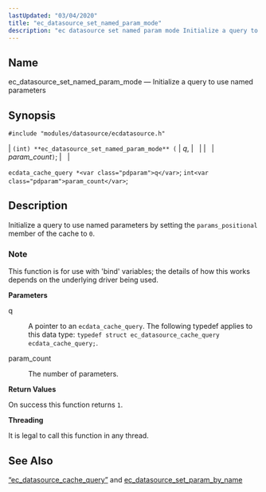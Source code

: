 ```yaml
---
lastUpdated: "03/04/2020"
title: "ec_datasource_set_named_param_mode"
description: "ec datasource set named param mode Initialize a query to use named parameters int ec datasource set named param mode q param count ecdata cache query q intparam count Initialize a query to use named parameters by setting the params positional member of the cache to 0 This function is..."
---
```


<a name="apis.ec_datasource_set_named_param_mode"></a> 
## Name

ec_datasource_set_named_param_mode — Initialize a query to use named parameters

## Synopsis

`#include "modules/datasource/ecdatasource.h"`

| `(int) **ec_datasource_set_named_param_mode** (` | <var class="pdparam">q</var>, |   |
|   | <var class="pdparam">param_count</var>`)`; |   |

`ecdata_cache_query *<var class="pdparam">q</var>`;
`int<var class="pdparam">param_count</var>`;<a name="idp49718208"></a> 
## Description

Initialize a query to use named parameters by setting the `params_positional` member of the cache to `0`.

### Note

This function is for use with 'bind' variables; the details of how this works depends on the underlying driver being used.

**<a name="idp49721376"></a> Parameters**

<dl class="variablelist">

<dt>q</dt>

<dd>

A pointer to an `ecdata_cache_query`. The following typedef applies to this data type: `typedef struct ec_datasource_cache_query ecdata_cache_query;`.

</dd>

<dt>param_count</dt>

<dd>

The number of parameters.

</dd>

</dl>

**<a name="idp49726928"></a> Return Values**

On success this function returns `1`.

**<a name="idp49728304"></a> Threading**

It is legal to call this function in any thread.

<a name="idp49729728"></a> 
## See Also

[“ec_datasource_cache_query”](/momentum/3/3-api/structs-ec-datasource-cache-query) and [ec_datasource_set_param_by_name](/momentum/3/3-api/apis-ec-datasource-set-param-by-name)